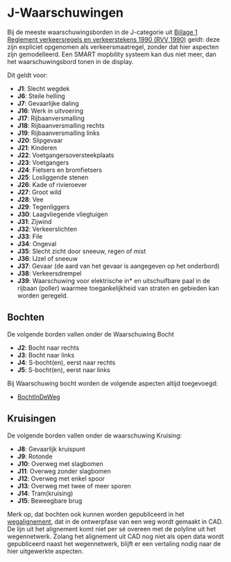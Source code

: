 # J-Waarschuwingen

Bij de meeste waarschuwingsborden in de J-categorie uit [Bijlage 1 Reglement verkeersregels en verkeerstekens 1990 (RVV 1990)](https://wetten.overheid.nl/jci1.3:c:BWBR0004825&bijlage=1&z=2023-07-01&g=2023-07-01) geldt: deze zijn expliciet opgenomen als verkeersmaatregel, zonder dat hier aspecten zijn gemodelleerd. Een SMART mopbility systeem kan dus niet meer, dan het waarschuwingsbord tonen in de display. 

Dit geldt voor:

* **J1**: Slecht wegdek  
* **J6**: Steile helling  
* **J7**: Gevaarlijke daling  
* **J16**: Werk in uitvoering  
* **J17**: Rijbaanversmalling  
* **J18**: Rijbaanversmalling rechts  
* **J19**: Rijbaanversmalling links  
* **J20**: Slipgevaar  
* **J21**: Kinderen  
* **J22**: Voetgangersoversteekplaats  
* **J23**: Voetgangers  
* **J24**: Fietsers en bromfietsers  
* **J25**: Losliggende stenen  
* **J26**: Kade of rivieroever  
* **J27**: Groot wild  
* **J28**: Vee  
* **J29**: Tegenliggers  
* **J30**: Laagvliegende vliegtuigen  
* **J31**: Zijwind  
* **J32**: Verkeerslichten  
* **J33**: File  
* **J34**: Ongeval  
* **J35**: Slecht zicht door sneeuw, regen of mist  
* **J36**: IJzel of sneeuw  
* **J37**: Gevaar (de aard van het gevaar is aangegeven op het onderbord)  
* **J38**: Verkeersdrempel  
* **J39**: Waarschuwing voor elektrische in* en uitschuifbare paal in de rijbaan (poller) waarmee toegankelijkheid van straten en gebieden kan worden geregeld.  

## Bochten 
De volgende borden vallen onder de Waarschuwing Bocht
* **J2**: Bocht naar rechts  
* **J3**: Bocht naar links  
* **J4**: S-bocht(en), eerst naar rechts  
* **J5**: S-bocht(en), eerst naar links

Bij Waarschuwing bocht worden de volgende aspecten altijd toegevoegd:
* [BochtInDeWeg](#bochtindeweg)


## Kruisingen
De volgende borden vallen onder de waarschuwing Kruising:
* **J8**: Gevaarlijk kruispunt  
* **J9**: Rotonde  
* **J10**: Overweg met slagbomen  
* **J11**: Overweg zonder slagbomen  
* **J12**: Overweg met enkel spoor  
* **J13**: Overweg met twee of meer sporen  
* **J14**: Tram(kruising)  
* **J15**: Beweegbare brug   


<aside class="note" >
Merk op, dat bochten ook kunnen worden gepubliceerd in het <a href="https://docs.crow.nl/verkeersborden/framework/#wegalignement">wegalignement</a>, dat in de ontwerpfase van een weg wordt gemaakt in CAD. De lijn uit het alignement komt niet per sé overeen met de polyline uit het wegennetwerk. Zolang het alignement uit CAD nog niet als open data wordt gepubliceerd naast het wegennetwerk, blijft er een vertaling nodig naar de hier uitgewerkte aspecten.
</aside>


